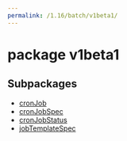 ```yaml
---
permalink: /1.16/batch/v1beta1/
---
```


# package v1beta1



## Subpackages

* [cronJob](batch-v1beta1-cronJob.md)
* [cronJobSpec](batch-v1beta1-cronJobSpec.md)
* [cronJobStatus](batch-v1beta1-cronJobStatus.md)
* [jobTemplateSpec](batch-v1beta1-jobTemplateSpec.md)